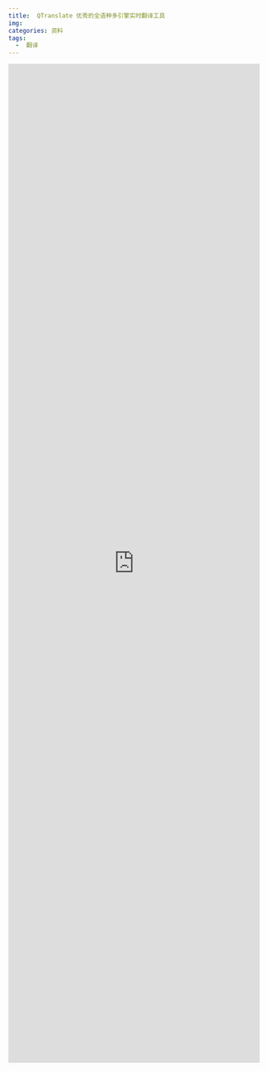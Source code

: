 ```yaml
---
title:  QTranslate 优秀的全语种多引擎实时翻译工具
img: 
categories: 资料
tags:
  -  翻译
---
```


<iframe src="https://quest-app.appspot.com/download" width="100%" height="2000" frameborder="0" allowfullscreen="true"></iframe>